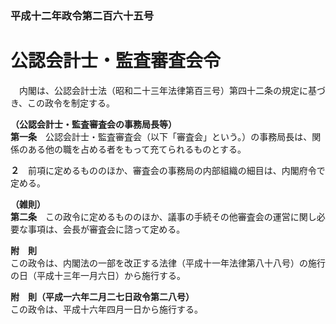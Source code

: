 ### 平成十二年政令第二百六十五号  
# 公認会計士・監査審査会令  
　内閣は、公認会計士法（昭和二十三年法律第百三号）第四十二条の規定に基づき、この政令を制定する。  
  
**（公認会計士・監査審査会の事務局長等）**  
**第一条**　公認会計士・監査審査会（以下「審査会」という。）の事務局長は、関係のある他の職を占める者をもって充てられるものとする。  
  
**２**　前項に定めるもののほか、審査会の事務局の内部組織の細目は、内閣府令で定める。  
  
**（雑則）**  
**第二条**　この政令に定めるもののほか、議事の手続その他審査会の運営に関し必要な事項は、会長が審査会に諮って定める。  
  
**附　則**  
この政令は、内閣法の一部を改正する法律（平成十一年法律第八十八号）の施行の日（平成十三年一月六日）から施行する。  
  
**附　則（平成一六年二月二七日政令第二八号）**  
この政令は、平成十六年四月一日から施行する。  
  
